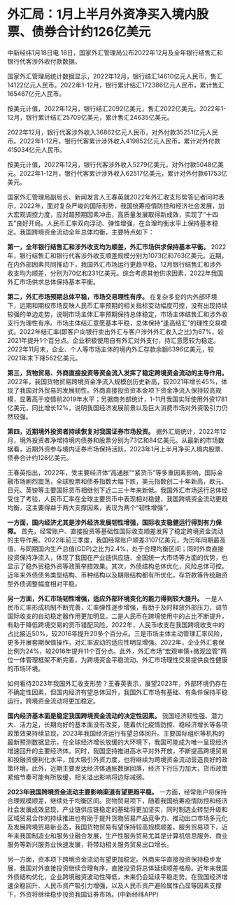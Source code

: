 # 外汇局：1月上半月外资净买入境内股票、债券合计约126亿美元

中新经纬1月18日电 18日，国家外汇管理局公布2022年12月及全年银行结售汇和银行代客涉外收付款数据。

国家外汇管理局统计数据显示，2022年12月，银行结汇14610亿元人民币，售汇14122亿元人民币。2022年1-12月，银行累计结汇172386亿元人民币，累计售汇165467亿元人民币。

按美元计值，2022年12月，银行结汇2092亿美元，售汇2022亿美元。2022年1-12月，银行累计结汇25709亿美元，累计售汇24635亿美元。

2022年12月，银行代客涉外收入36862亿元人民币，对外付款35251亿元人民币。2022年1-12月，银行代客累计涉外收入419852亿元人民币，累计对外付款415034亿元人民币。

按美元计值，2022年12月，银行代客涉外收入5279亿美元，对外付款5048亿美元。2022年1-12月，银行代客累计涉外收入62517亿美元，累计对外付款61753亿美元。

国家外汇管理局副局长、新闻发言人王春英就2022年外汇收支形势答记者问时表示，2022年，面对复杂严峻的国际形势，我国统筹疫情防控和经济社会发展，加大宏观调控力度，应对超预期因素冲击，高质量发展取得新成效，实现了“十四五”良好开局。人民币汇率双向浮动、弹性增强，在合理均衡水平上保持基本稳定。我国跨境资金流动全年总体均衡，主要特点如下：

**第一，全年银行结售汇和涉外收支均为顺差，外汇市场供求保持基本平衡。**
2022年，银行结售汇和银行代客涉外收支顺差规模分别为1073亿和763亿美元。近期，在内外部因素共同推动下，我国外汇市场运行更趋平稳，12月银行结售汇和涉外收支均为顺差，分别为70亿和231亿美元。综合考虑其他供求因素，2022年我国外汇市场供求总体保持基本平衡。

**第二，外汇市场预期总体平稳，市场交易理性有序。**
在复杂多变的内外部环境下，远期和期权市场反映人民币汇率预期的相关指标变动幅度可控，没有出现持续较强的单边走势，说明市场主体汇率预期保持总体稳定，市场主体结售汇和涉外收支行为理性有序。市场主体结汇意愿基本平稳，总体保持“逢高结汇”的理性交易模式。2022年结汇率(即客户向银行卖出外汇与客户涉外外汇收入之比)为67%，较2021年提升1个百分点。企业积极使用自有外汇对外支付，持汇意愿较为稳定。2022年11月末，企业、个人等市场主体的境内外汇存款余额6396亿美元，较2021年末下降562亿美元。

**第三，货物贸易、外商直接投资等资金流入发挥了稳定跨境资金流动的主导作用。**
2022年，我国货物贸易跨境资金净流入规模创历史新高，较2021年增长45%，体现了我国对外贸易的发展韧性。外商直接投资资本金项下资金净流入保持较高规模，显著高于疫情前2019年水平；另据商务部统计，1-11月我国实际使用外资1781亿美元，同比增长12%，说明我国经济发展前景以及巨大消费市场对外资吸引力仍然较强。

**第四，近期境外投资者持续恢复对我国证券市场投资。**
据外汇局统计，2022年12月，境外投资者净增持境内债券和股票分别为73亿和84亿美元。从最新的市场数据看，近期外资参与境内证券市场保持活跃，2023年1月上半月净买入境内股票、债券合计约126亿美元。

王春英指出，2022年，受主要经济体“高通胀”“紧货币”等多重因素影响，国际金融市场剧烈震荡，全球股票和债券指数大幅下跌，美元指数创二十年新高，欧元、日元、英镑等主要国际货币相继创下近二三十年来新低。我国外汇市场运行总体经受住了考验，人民币汇率在全球主要货币中表现相对稳健，我国跨境资金流动更趋均衡，这主要得益于两大支撑因素，表现为两个“韧性增强”。

**一方面，国内经济尤其是涉外经济发展韧性增强，国际收支稳健运行得到有力保障。**
首先，经常账户、直接投资等基础性国际收支顺差发挥了稳定跨境资金流动的主导作用。2022年前三季度，我国经常账户顺差3107亿美元，为历年同期最高值，与同期国内生产总值(GDP)之比为2.4%，处于合理均衡区间；同时外商直接投资保持净流入，体现了我国在产业链供应链、全国统一大市场等方面的优势，也显示了稳外贸稳外资等政策举措效果。其次，外债结构总体优化，风险总体可控。近年来外债债务类型结构、币种结构以及期限结构都有所优化，存贷款等传统融资型外债调整幅度相对平稳。

**另一方面，外汇市场韧性增强，适应外部环境变化的能力得到较大提升。**
一是人民币汇率形成机制不断完善，汇率弹性逐步增强，有助于及时释放外部压力，调节国际收支的自动稳定器作用更加明显。二是人民币在跨境使用中的占比不断提升，有助于降低跨境交易的货币错配风险。2022年，人民币收支在我国跨境收支中的占比接近50%，较2016年提升20多个百分点。三是市场主体主动管理汇率风险，更多开展套期保值操作，对汇率波动的适应性明显增强。2022年，企业外汇套保比例为24%，较2016年提升11个百分点。此外，外汇市场“宏观审慎+微观监管”两位一体管理框架不断完善，为跨境资金平稳流动、外汇市场理性交易提供良性健康的市场环境。

如何看待2023年我国外汇收支形势？王春英表示，展望2023年，外部环境仍存在不确定性因素，但国内经济有望总体回升，我国外汇市场有基础、有条件保持平稳运行，跨境资金流动将更加稳定。

**国内经济基本面是稳定我国跨境资金流动的决定性因素。**
我国经济韧性强、潜力大、活力足，长期向好的基本面没有改变，随着优化疫情防控、稳经济增长等各项政策效果持续显现，2023年我国经济运行有望总体回升。主要国际组织等机构的最新预测数据显示，在全球经济增长放缓的大环境下，我国可能成为唯一呈现经济增速回升的主要经济体。同时，我国坚持推进高水平对外开放，不断提高跨境贸易和投融资便利化水平，加大吸引外资力度，也将继续为跨境资金流动营造良好的政策环境。此外，近期主要发达经济体通胀数据回落，经济下行压力加大，货币政策紧缩节奏可能有所放缓，相关溢出影响将边际减弱。

**2023年我国跨境资金流动主要影响渠道有望更趋平稳。**
一方面，经常账户将保持合理规模顺差，继续处于均衡区间。货物贸易项下，随着我国统筹疫情防控和经济社会发展成效显现，产业链供应链稳定的基础将更加坚实，同时制造业转型升级和区域贸易合作的持续推进也有助于提升货物贸易产品竞争力、推动出口市场多元化及发展跨境贸易新业态，我国货物贸易有望保持较高规模顺差。服务贸易项下，近年来我国制造业和服务业融合发展，生产性服务贸易尤其是计算机信息服务、商业服务等新兴服务业快速发展，将带动相关服务贸易出口增长。

另一方面，资本项下跨境资金流动有望更加稳定。外商来华直接投资保持稳步发展，我国对外直接投资继续合理有序，直接投资将总体延续顺差格局。近年来我国外债结构优化，企业跨境融资波动性降低，未来仍会延续平稳走势。在我国经济增速企稳回升、人民币资产吸引力增强，以及人民币资产避险属性凸显等因素支撑下，外资将继续稳步投资我国证券市场。(中新经纬APP)

